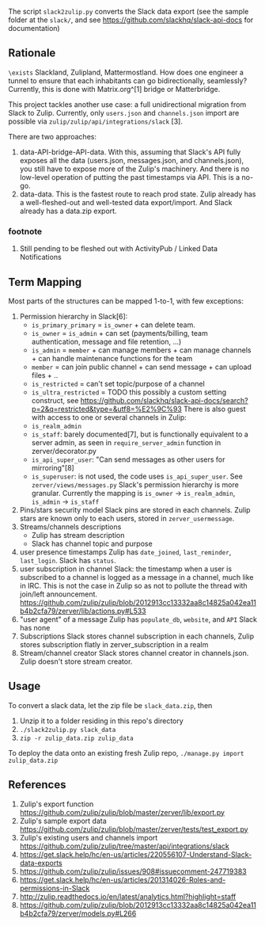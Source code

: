 The script `slack2zulip.py` converts the Slack data export (see the sample
folder at the `slack/`, and see https://github.com/slackhq/slack-api-docs for
documentation)

## Rationale

`\exists` Slackland, Zulipland, Mattermostland. How does one engineer a tunnel
to ensure that each inhabitants can go bidirectionally, seamlessly? Currently,
this is done with Matrix.org^[1] bridge or Matterbridge.

This project tackles another use case: a full unidirectional migration from
Slack to Zulip.  Currently, only `users.json` and `channels.json` import are
possible via `zulip/zulip/api/integrations/slack` [3].

There are two approaches:
1. data-API-bridge-API-data. With this, assuming that Slack's API fully
   exposes all the data (users.json, messages.json, and channels.json), you
   still have to expose more of the Zulip's machinery.  And there is no
   low-level operation of putting the past timestamps via API.  This is a no-go.
2. data-data. This is the fastest route to reach prod state. Zulip already has a
   well-fleshed-out and well-tested data export/import. And Slack already has a
   data.zip export.

### footnote
1. Still pending to be fleshed out with ActivityPub / Linked Data Notifications

## Term Mapping

Most parts of the structures can be mapped 1-to-1, with few exceptions:
1. Permission hierarchy
   in Slack[6]:
   * `is_primary_primary` = `is_owner` + can delete team.
   * `is_owner` = `is_admin` + can set (payments/billing, team authentication,
                  message and file retention, ...)
   * `is_admin` = `member` + can manage members + can manage channels + can handle
                maintenance functions for the team
   * `member` = can join public channel + can send message + can upload files + ..
   * `is_restricted` = can't set topic/purpose of a channel
   * `is_ultra_restricted` = TODO this possibly a custom setting construct, see https://github.com/slackhq/slack-api-docs/search?p=2&q=restricted&type=&utf8=%E2%9C%93
   There is also guest with access to one or several channels
   in Zulip:
   * `is_realm_admin`
   * `is_staff`: barely documented[7], but is functionally equivalent to a
     server admin, as seen in `require_server_admin` function in
     zerver/decorator.py
   * `is_api_super_user`: "Can send messages as other users for mirroring"[8]
   * `is_superuser`: is not used, the code uses `is_api_super_user`. See
     `zerver/views/messages.py`
   Slack's permission hierarchy is more granular.
   Currently the mapping is `is_owner` -> `is_realm_admin`, `is_admin` -> `is_staff`
2. Pins/stars security model
   Slack pins are stored in each channels.
   Zulip stars are known only to each users, stored in `zerver_usermessage`.
3. Streams/channels descriptions
   - Zulip has stream description
   - Slack has channel topic and purpose
4. user presence timestamps
   Zulip has `date_joined`, `last_reminder`, `last_login`.
   Slack has `status`.
5. user subscription in channel
   Slack: the timestamp when a user is subscribed to a channel is logged as a
   message in a channel, much like in IRC. This is not the case in Zulip so as
   not to pollute the thread with join/left announcement.
https://github.com/zulip/zulip/blob/2012913cc13332aa8c14825a042ea11b4b2cfa79/zerver/lib/actions.py#L533
6. "user agent" of a message
   Zulip has `populate_db`, `website`, and `API`
   Slack has none
7. Subscriptions
   Slack stores channel subscription in each channels, Zulip stores subscription
   flatly in zerver_subscription in a realm
8. Stream/channel creator
   Slack stores channel creator in channels.json. Zulip doesn't store stream
   creator.

## Usage

To convert a slack data, let the zip file be `slack_data.zip`, then
1. Unzip it to a folder residing in this repo's directory
2. `./slack2zulip.py slack_data`
3. `zip -r zulip_data.zip zulip_data`

To deploy the data onto an existing fresh Zulip repo,
`./manage.py import zulip_data.zip`

## References

1. Zulip's export function https://github.com/zulip/zulip/blob/master/zerver/lib/export.py
2. Zulip's sample export data https://github.com/zulip/zulip/blob/master/zerver/tests/test_export.py
3. Zulip's existing users and channels import https://github.com/zulip/zulip/tree/master/api/integrations/slack
4. https://get.slack.help/hc/en-us/articles/220556107-Understand-Slack-data-exports
5. https://github.com/zulip/zulip/issues/908#issuecomment-247719383
6. https://get.slack.help/hc/en-us/articles/201314026-Roles-and-permissions-in-Slack
7. http://zulip.readthedocs.io/en/latest/analytics.html?highlight=staff
8. https://github.com/zulip/zulip/blob/2012913cc13332aa8c14825a042ea11b4b2cfa79/zerver/models.py#L266
